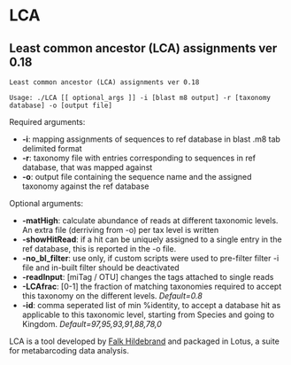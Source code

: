 # LCA

## Least common ancestor (LCA) assignments ver 0.18

```
Least common ancestor (LCA) assignments ver 0.18 

Usage: ./LCA [[ optional_args ]] -i [blast m8 output] -r [taxonomy database] -o [output file]
```

Required arguments:
  * **-i**: mapping assignments of sequences to ref database in blast .m8 tab delimited format
  * **-r**: taxonomy file with entries corresponding to sequences in ref database, that was mapped against
  * **-o**: output file containing the sequence name and the assigned taxonomy against the ref database

Optional arguments:
  * **-matHigh**: calculate abundance of reads at different taxonomic levels. An extra file (derriving from -o) per tax level is written
  * **-showHitRead**: if a hit can be uniquely assigned to a single entry in the ref database, this is reported in the -o file.
  * **-no_bl_filter**: use only, if custom scripts were used to pre-filter filter -i file and in-built filter should be deactivated
  * **-readInput**: [miTag / OTU] changes the tags attached to single reads
  * **-LCAfrac**: [0-1] the fraction of matching taxonomies required to accept this taxonomy on the different levels. _Default=0.8_
  * **-id**: comma seperated list of min %identity, to accept a database hit as applicable to this taxonomic level, starting from Species and going to Kingdom. _Default=97,95,93,91,88,78,0_
 
LCA is a tool developed by [Falk Hildebrand](https://github.com/hildebra/) and packaged in Lotus, a suite for metabarcoding data analysis.
